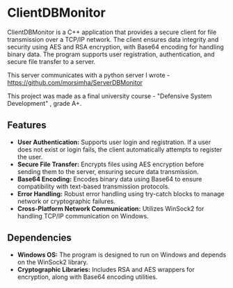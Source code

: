 # ClientDBMonitor

ClientDBMonitor is a C++ application that provides a secure client for file transmission over a TCP/IP network. The client ensures data integrity and security using AES and RSA encryption, with Base64 encoding for handling binary data. The program supports user registration, authentication, and secure file transfer to a server.

This server communicates with a python server I wrote - https://github.com/morsimha/ServerDBMonitor

This project was made as a final university course - "Defensive System Development" , grade A+.

## Features

- **User Authentication:** Supports user login and registration. If a user does not exist or login fails, the client automatically attempts to register the user.
- **Secure File Transfer:** Encrypts files using AES encryption before sending them to the server, ensuring secure data transmission.
- **Base64 Encoding:** Encodes binary data using Base64 to ensure compatibility with text-based transmission protocols.
- **Error Handling:** Robust error handling using try-catch blocks to manage network or cryptographic failures.
- **Cross-Platform Network Communication:** Utilizes WinSock2 for handling TCP/IP communication on Windows.

## Dependencies

- **Windows OS:** The program is designed to run on Windows and depends on the WinSock2 library.
- **Cryptographic Libraries:** Includes RSA and AES wrappers for encryption, along with Base64 encoding utilities.
